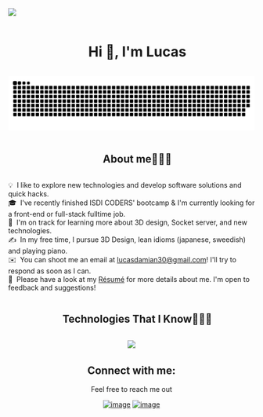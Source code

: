 <!--horizontal divider(gradiant)-->
<img src="https://user-images.githubusercontent.com/73097560/115834477-dbab4500-a447-11eb-908a-139a6edaec5c.gif">

<!--h1 without bottom border-->
<div id="user-content-toc">
  <ul align="center">
    <summary><h1 style="display: inline-block">Hi 👋, I'm Lucas</h1></summary>
  </ul>
</div>

<!--- snake -->
<div align="center">
  <img  src="https://github.com/1999AZZAR/1999AZZAR/blob/main/resources/img/grid-snake.svg"
       alt="snake" /></a>
</div>

<!--h1 without bottom border-->
<div id="user-content-toc">
  <ul align="center">
    <summary><h2 style="display: inline-block">About me👨🏻‍💻</h2></summary>
  </ul>
</div>

💡 &nbsp;I like to explore new technologies and develop software solutions and quick hacks.\
🎓 &nbsp;I've recently finished ISDI CODERS' bootcamp & I'm currently looking for a front-end or full-stack fulltime job.\
🌱 &nbsp;I'm on track for learning more about 3D design, Socket server, and new technologies.\
✍️ &nbsp;In my free time, I pursue 3D Design, lean idioms (japanese, sweedish) and playing piano.  
✉️ &nbsp;You can shoot me an email at lucasdamian30@gmail.com! I'll try to respond as soon as I can.\
📄 &nbsp;Please have a look at my [Résumé](https://drive.google.com/file/d/15fCxGV7UWRsFNixJyNKPezKbaWOP3eA9/view?usp=sharing) for more details about me. I'm open to feedback and suggestions!



<!--h1 without bottom border-->
<div id="user-content-toc">
  <ul align="center">
    <summary><h2 style="display: inline-block">Technologies That I Know👨🏻‍💻</h2></summary>
  </ul>
</div>
<!--tech stack icons-->
<p align="center">
  <a href="https://skillicons.dev">
    <img src="https://skillicons.dev/icons?i=git,github,vscode,vite,bash,html,css,sass,bootstrap,tailwind,js,ts,nodejs,mongodb,react,threejs,figma,blender,ai,ps,pr&perline=14" />
  </a>
</p>

<h2 align="center">Connect with me:</h2>
<div align="center">
Feel free to reach me out

[![image](https://img.shields.io/badge/LinkedIn-0077B5?style=for-the-badge&logo=linkedin&logoColor=white)](https://www.linkedin.com/in/lucas-diaz-cuenca/)
[![image](https://img.shields.io/badge/Gmail-D14836?style=for-the-badge&logo=gmail&logoColor=white)](mailto:lucasdamian30@gmail.com)





